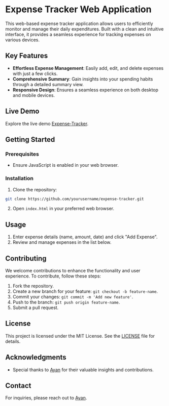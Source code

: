 # Expense Tracker Web Application

This web-based expense tracker application allows users to efficiently monitor and manage their daily expenditures. Built with a clean and intuitive interface, it provides a seamless experience for tracking expenses on various devices.

## Key Features

- **Effortless Expense Management**: Easily add, edit, and delete expenses with just a few clicks.
- **Comprehensive Summary**: Gain insights into your spending habits through a detailed summary view.
- **Responsive Design**: Ensures a seamless experience on both desktop and mobile devices.

## Live Demo

Explore the live demo [Expense-Tracker](https://expense-tracker29.netlify.app/).

## Getting Started

### Prerequisites

- Ensure JavaScript is enabled in your web browser.

### Installation

1. Clone the repository:

```bash
git clone https://github.com/yourusername/expense-tracker.git
```

2. Open `index.html` in your preferred web browser.

## Usage

1. Enter expense details (name, amount, date) and click "Add Expense".
2. Review and manage expenses in the list below.

## Contributing

We welcome contributions to enhance the functionality and user experience. To contribute, follow these steps:

1. Fork the repository.
2. Create a new branch for your feature: `git checkout -b feature-name`.
3. Commit your changes: `git commit -m 'Add new feature'`.
4. Push to the branch: `git push origin feature-name`.
5. Submit a pull request.

## License

This project is licensed under the MIT License. See the [LICENSE](LICENSE) file for details.

## Acknowledgments

- Special thanks to [Ayan](https://github.com/Ayan209e) for their valuable insights and contributions.

## Contact

For inquiries, please reach out to [Ayan](mailto:ayan209e@gmail.com).
